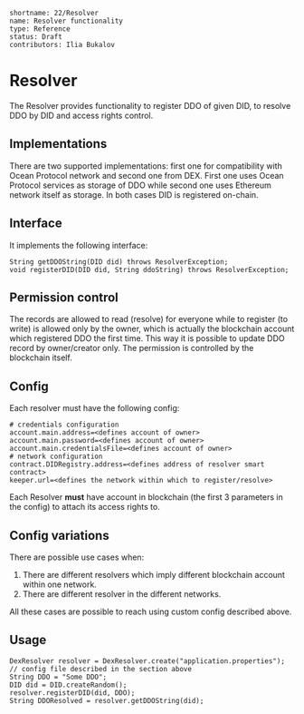 ```
shortname: 22/Resolver
name: Resolver functionality
type: Reference
status: Draft
contributors: Ilia Bukalov
```
# Resolver

The Resolver provides functionality to register DDO of given DID, to resolve DDO by DID and access rights control.

## Implementations

There are two supported implementations: first one for compatibility with Ocean Protocol network and second one from DEX. 
First one uses Ocean Protocol services as storage of DDO while second one uses Ethereum network itself as storage. 
In both cases DID is registered on-chain.

## Interface

It implements the following interface:
```
String getDDOString(DID did) throws ResolverException;
void registerDID(DID did, String ddoString) throws ResolverException;
```

## Permission control

The records are allowed to read (resolve) for everyone while to register (to write) is allowed only by the owner, which is actually the blockchain account which registered DDO the first time.
This way it is possible to update DDO record by owner/creator only. The permission is controlled by the blockchain itself.

## Config

Each resolver must have the following config:
```
# credentials configuration
account.main.address=<defines account of owner>
account.main.password=<defines account of owner>
account.main.credentialsFile=<defines account of owner>
# network configuration
contract.DIDRegistry.address=<defines address of resolver smart contract>
keeper.url=<defines the network within which to register/resolve>
```
Each Resolver **must** have account in blockchain (the first 3 parameters in the config) to attach its access rights to.

## Config variations
There are possible use cases when:
1. There are different resolvers which imply different blockchain account within one network. 
2. There are different resolver in the different networks.

All these cases are possible to reach using custom config described above.

## Usage
```
DexResolver resolver = DexResolver.create("application.properties"); // config file described in the section above
String DDO = "Some DDO";
DID did = DID.createRandom();
resolver.registerDID(did, DDO);
String DDOResolved = resolver.getDDOString(did);
```
